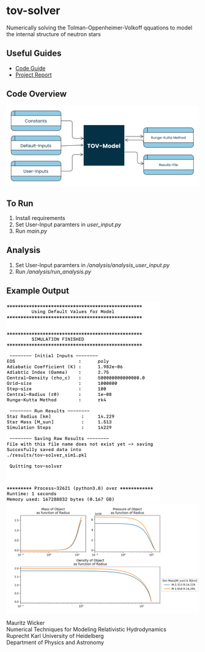 # tov-solver
Numerically solving the Tolman-Oppenheimer-Volkoff qquations to model the internal structure of neutron stars

## Useful Guides
- [Code Guide](other/TOV_CodeGuide_WickerMauritz.pdf)
- [Project Report](other/TOV_Solver_WickerMauritz.pdf)

## Code Overview
<img src="other/high-level-overview.png" width = 700>

## To Run
1. Install requirements
2. Set User-Input paramters in *user_input.py*
3. Run *main.py*

## Analysis
1. Set User-Input paramters in */analysis/analysis_user_input.py*
2. Run */analysis/run_analysis.py*

## Example Output
<img src="other/terminal-output-SIM.png" width = 400>
<img src="other/examplerun-MPRhoProfiles2sims.png" width = 700>

Mauritz Wicker <br/>
Numerical Techniques for Modeling Relativistic Hydrodynamics <br/>
Ruprecht Karl University of Heidelberg <br/>
Department of Physics and Astronomy
